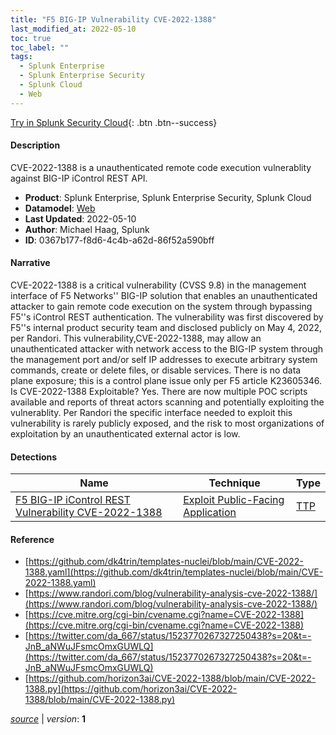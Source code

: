 ```yaml
---
title: "F5 BIG-IP Vulnerability CVE-2022-1388"
last_modified_at: 2022-05-10
toc: true
toc_label: ""
tags:
  - Splunk Enterprise
  - Splunk Enterprise Security
  - Splunk Cloud
  - Web
---
```


[Try in Splunk Security Cloud](https://www.splunk.com/en_us/cyber-security.html){: .btn .btn--success}

#### Description

CVE-2022-1388 is a unauthenticated remote code execution vulnerablity against BIG-IP iControl REST API.

- **Product**: Splunk Enterprise, Splunk Enterprise Security, Splunk Cloud
- **Datamodel**: [Web](https://docs.splunk.com/Documentation/CIM/latest/User/Web)
- **Last Updated**: 2022-05-10
- **Author**: Michael Haag, Splunk
- **ID**: 0367b177-f8d6-4c4b-a62d-86f52a590bff

#### Narrative

CVE-2022-1388 is a critical vulnerability (CVSS 9.8) in the management interface of F5 Networks'' BIG-IP solution that enables an unauthenticated attacker to gain remote code execution on the system through bypassing F5''s iControl REST authentication. The vulnerability was first discovered by F5''s internal product security team and disclosed publicly on May 4, 2022, per Randori. This vulnerability,CVE-2022-1388, may allow an unauthenticated attacker with network access to the BIG-IP system through the management port and/or self IP addresses to execute arbitrary system commands, create or delete files, or disable services. There is no data plane exposure; this is a control plane issue only per F5 article K23605346. Is CVE-2022-1388 Exploitable? Yes. There are now multiple POC scripts available and reports of threat actors scanning and potentially exploiting the vulnerablity. Per Randori the specific interface needed to exploit this vulnerability is rarely publicly exposed, and the risk to most organizations of exploitation by an unauthenticated external actor is low.

#### Detections

| Name        | Technique   | Type         |
| ----------- | ----------- |--------------|
| [F5 BIG-IP iControl REST Vulnerability CVE-2022-1388](/network/bb1c2c30-107a-4e56-a4b9-1f7022867bfe/) | [Exploit Public-Facing Application](/tags/#exploit-public-facing-application) | [TTP](https://github.com/splunk/security_content/wiki/Detection-Analytic-Types) |

#### Reference

* [https://github.com/dk4trin/templates-nuclei/blob/main/CVE-2022-1388.yaml](https://github.com/dk4trin/templates-nuclei/blob/main/CVE-2022-1388.yaml)
* [https://www.randori.com/blog/vulnerability-analysis-cve-2022-1388/](https://www.randori.com/blog/vulnerability-analysis-cve-2022-1388/)
* [https://cve.mitre.org/cgi-bin/cvename.cgi?name=CVE-2022-1388](https://cve.mitre.org/cgi-bin/cvename.cgi?name=CVE-2022-1388)
* [https://twitter.com/da_667/status/1523770267327250438?s=20&t=-JnB_aNWuJFsmcOmxGUWLQ](https://twitter.com/da_667/status/1523770267327250438?s=20&t=-JnB_aNWuJFsmcOmxGUWLQ)
* [https://github.com/horizon3ai/CVE-2022-1388/blob/main/CVE-2022-1388.py](https://github.com/horizon3ai/CVE-2022-1388/blob/main/CVE-2022-1388.py)



[*source*](https://github.com/splunk/security_content/tree/develop/stories/f5_big-ip_vulnerability_cve-2022-1388.yml) \| *version*: **1**